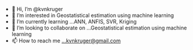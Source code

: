 - 👋 Hi, I’m @kvnkruger
- 👀 I’m interested in Geostatistical estimation using machine learning
- 🌱 I’m currently learning ...ANN, ANFIS, SVR, Kriging
- 💞️ I’m looking to collaborate on ...Geostatistical estimation using machine learning
- 📫 How to reach me ...kvnkruger@gmail.com

<!---
kvnkruger/kvnkruger is a ✨ special ✨ repository because its `README.md` (this file) appears on your GitHub profile.
You can click the Preview link to take a look at your changes.
--->
